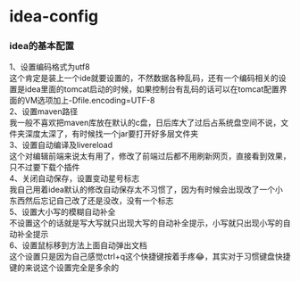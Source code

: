 # idea-config
### idea的基本配置
1、设置编码格式为utf8  
这个肯定是装上一个ide就要设置的，不然数据各种乱码，还有一个编码相关的设置是idea里面的tomcat启动的时候，如果控制台有乱码的话可以在tomcat配置界面的VM选项加上-Dfile.encoding=UTF-8  
2、设置maven路径  
我一般不喜欢把maven库放在默认的c盘，日后库大了过后占系统盘空间不说，文件夹深度太深了，有时候找一个jar要打开好多层文件夹  
3、设置自动编译及livereload  
这个对编辑前端来说太有用了，修改了前端过后都不用刷新网页，直接看到效果，只不过要下载个插件  
4、关闭自动保存，设置变动星号标志  
我自己用着idea默认的修改自动保存太不习惯了，因为有时候会出现改了一个小东西然后忘记自己改了还是没改，没有一个标志  
5、设置大小写的模糊自动补全  
不设置这个的话就是写大写就只出现大写的自动补全提示，小写就只出现小写的自动补全提示  
6、设置鼠标移到方法上面自动弹出文档  
这个设置只是因为自己感觉ctrl+q这个快捷键按着手疼😂，其实对于习惯键盘快捷键的来说这个设置完全是多余的  
